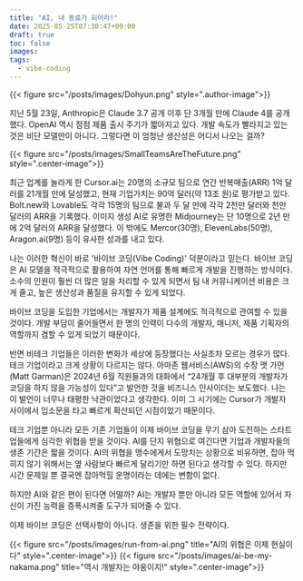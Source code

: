 ```yaml
---
title: "AI, 내 동료가 되어라!"
date: 2025-05-25T07:30:47+09:00
draft: true
toc: false
images:
tags:
  - vibe-coding
---
```


{{< figure src="/posts/images/Dohyun.png" style=".author-image">}}

지난 5월 23일, Anthropic은 Claude 3.7 공개 이후 단 3개월 만에 Claude 4를 공개했다. OpenAI 역시 점점 제품 출시 주기가 짧아지고 있다. 개발 속도가 빨라지고 있는 것은 비단 모델만이 아니다. 그렇다면 이 엄청난 생산성은 어디서 나오는 걸까?


{{< figure src="/posts/images/SmallTeamsAreTheFuture.png" style=".center-image">}}

최근 업계를 놀라게 한 Cursor.ai는 20명의 소규모 팀으로 연간 반복매출(ARR) 1억 달러를 21개월 만에 달성했고, 현재 기업가치는 90억 달러(약 13조 원)로 평가받고 있다. Bolt.new와 Lovable도 각각 15명의 팀으로 불과 두 달 만에 각각 2천만 달러와 천만 달러의 ARR을 기록했다. 이미지 생성 AI로 유명한 Midjourney는 단 10명으로 2년 만에 2억 달러의 ARR을 달성했다. 이 밖에도 Mercor(30명), ElevenLabs(50명), Aragon.ai(9명) 등이 유사한 성과를 내고 있다.

나는 이러한 혁신이 바로 '바이브 코딩(Vibe Coding)' 덕분이라고 믿는다. 바이브 코딩은 AI 모델을 적극적으로 활용하여 자연 언어를 통해 빠르게 개발을 진행하는 방식이다. 소수의 인원이 훨씬 더 많은 일을 처리할 수 있게 되면서 팀 내 커뮤니케이션 비용은 크게 줄고, 높은 생산성과 품질을 유지할 수 있게 되었다.

바이브 코딩을 도입한 기업에서는 개발자가 제품 설계에도 적극적으로 관여할 수 있을 것이다. 개발 부담이 줄어들면서 한 명의 인력이 다수의 개발자, 매니저, 제품 기획자의 역할까지 겸할 수 있게 되었기 때문이다.

반면 비테크 기업들은 이러한 변화가 세상에 등장했다는 사실조차 모르는 경우가 많다. 테크 기업이라고 크게 상황이 다르지는 않다. 아마존 웹서비스(AWS)의 수장 맷 가먼(Matt Garman)은 2024년 6월 직원들과의 대화에서 “24개월 후 대부분의 개발자가 코딩을 하지 않을 가능성이 있다”고 발언한 것을 비즈니스 인사이더는 보도했다. 나는 이 발언이 너무나 태평한 낙관이었다고 생각한다. 이미 그 시기에는 Cursor가 개발자 사이에서 입소문을 타고 빠르게 확산되던 시점이었기 때문이다.

테크 기업뿐 아니라 모든 기존 기업들이 이제 바이브 코딩을 무기 삼아 도전하는 스타트업들에게 심각한 위협을 받을 것이다. AI를 단지 위협으로 여긴다면 기업과 개발자들의 생존 기간은 짧을 것이다. AI의 위협을 맹수에게서 도망치는 상황으로 비유하면, 잡아 먹히지 않기 위해서는 옆 사람보다 빠르게 달리기만 하면 된다고 생각할 수 있다. 하지만 시간 문제일 뿐 결국엔 잡아먹힐 운명이라는 데에는 변함이 없다.

하지만 AI와 같은 편이 된다면 어떨까? AI는 개발자 뿐만 아니라 모든 역할에 있어서 자신이 가진 능력을 증폭시켜줄 도구가 되어줄 수 있다. 

이제 바이브 코딩은 선택사항이 아니다. 생존을 위한 필수 전략이다.

{{< figure src="/posts/images/run-from-ai.png" title="AI의 위협은 이제 현실이다" style=".center-image">}}
{{< figure src="/posts/images/ai-be-my-nakama.png" title="역시 개발자는 야옹이지!" style=".center-image">}}
